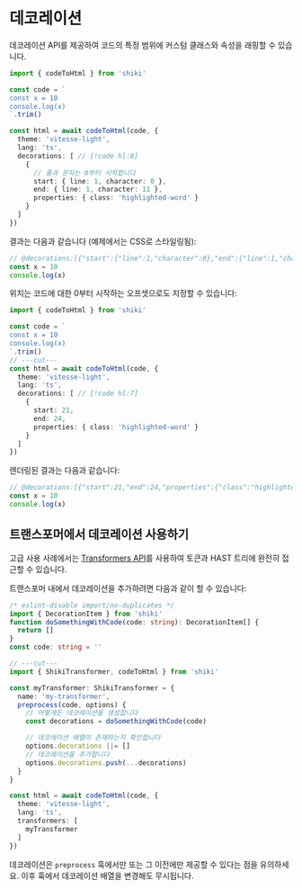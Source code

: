 # 데코레이션

데코레이션 API를 제공하여 코드의 특정 범위에 커스텀 클래스와 속성을 래핑할 수 있습니다.

```ts twoslash
import { codeToHtml } from 'shiki'

const code = `
const x = 10
console.log(x)
`.trim()

const html = await codeToHtml(code, {
  theme: 'vitesse-light',
  lang: 'ts',
  decorations: [ // [!code hl:8]
    {
      // 줄과 문자는 0부터 시작합니다
      start: { line: 1, character: 0 },
      end: { line: 1, character: 11 },
      properties: { class: 'highlighted-word' }
    }
  ]
})
```

결과는 다음과 같습니다 (예제에서는 CSS로 스타일링됨):

```ts
// @decorations:[{"start":{"line":1,"character":0},"end":{"line":1,"character":11},"properties":{"class":"highlighted-word"}}]
const x = 10
console.log(x)
```

위치는 코드에 대한 0부터 시작하는 오프셋으로도 지정할 수 있습니다:

```ts twoslash
import { codeToHtml } from 'shiki'

const code = `
const x = 10
console.log(x)
`.trim()
// ---cut---
const html = await codeToHtml(code, {
  theme: 'vitesse-light',
  lang: 'ts',
  decorations: [ // [!code hl:7]
    {
      start: 21,
      end: 24,
      properties: { class: 'highlighted-word' }
    }
  ]
})
```

렌더링된 결과는 다음과 같습니다:

```ts
// @decorations:[{"start":21,"end":24,"properties":{"class":"highlighted-word"}}]
const x = 10
console.log(x)
```

## 트랜스포머에서 데코레이션 사용하기

고급 사용 사례에서는 [Transformers API](./transformers.md)를 사용하여 토큰과 HAST 트리에 완전히 접근할 수 있습니다.

트랜스포머 내에서 데코레이션을 추가하려면 다음과 같이 할 수 있습니다:

```ts twoslash
/* eslint-disable import/no-duplicates */
import { DecorationItem } from 'shiki'
function doSomethingWithCode(code: string): DecorationItem[] {
  return []
}
const code: string = ''

// ---cut---
import { ShikiTransformer, codeToHtml } from 'shiki'

const myTransformer: ShikiTransformer = {
  name: 'my-transformer',
  preprocess(code, options) {
    // 어떻게든 데코레이션을 생성합니다
    const decorations = doSomethingWithCode(code)

    // 데코레이션 배열이 존재하는지 확인합니다
    options.decorations ||= []
    // 데코레이션을 추가합니다
    options.decorations.push(...decorations)
  }
}

const html = await codeToHtml(code, {
  theme: 'vitesse-light',
  lang: 'ts',
  transformers: [
    myTransformer
  ]
})
```

데코레이션은 `preprocess` 훅에서만 또는 그 이전에만 제공할 수 있다는 점을 유의하세요. 이후 훅에서 데코레이션 배열을 변경해도 무시됩니다.
